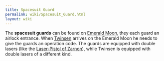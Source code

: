 ```yaml
---
title: Spacesuit Guard
permalink: wiki/Spacesuit_Guard.html
layout: wiki
---
```


The **spacesuit guards** can be found on [Emerald
Moon](Emerald_Moon "wikilink"), they each guard an airlock entrance.
When [Twinsen](Twinsen "wikilink") arrives on the Emerald Moon he needs
to give the guards an operation code. The guards are equipped with
double lasers (like the [Laser-Pistol of
Zarnon](Laser-Pistol_of_Zarnon "wikilink")), while Twinsen is equipped
with double lasers of a different kind.
